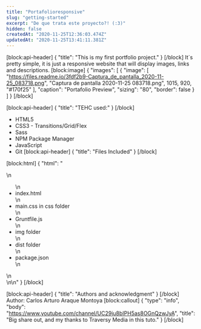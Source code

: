 ```yaml
---
title: "Portafolioresponsive"
slug: "getting-started"
excerpt: "De que trata este proyecto?! (:3)"
hidden: false
createdAt: "2020-11-25T12:36:03.474Z"
updatedAt: "2020-11-25T13:41:11.381Z"
---
```

[block:api-header]
{
  "title": "This is my first portfolio project."
}
[/block]
It´s pretty simple, it is just a responsive website that will display images, links and descriptions.
[block:image]
{
  "images": [
    {
      "image": [
        "https://files.readme.io/3fdf2b9-Captura_de_pantalla_2020-11-25_083718.png",
        "Captura de pantalla 2020-11-25 083718.png",
        1015,
        920,
        "#170f25"
      ],
      "caption": "Portafolio Preview",
      "sizing": "80",
      "border": false
    }
  ]
}
[/block]

[block:api-header]
{
  "title": "TEHC used:"
}
[/block]
* HTML5
* CSS3 - Transitions/Grid/Flex
* Sass
* NPM Package Manager
* JavaScript
* Git
[block:api-header]
{
  "title": "Files Included"
}
[/block]

[block:html]
{
  "html": "<div>\n  <ul>\n    <li>index.html</li>\n    <li> main.css in css folder</li>\n    <li>Gruntfile.js</li>\n    <li>img folder</li>\n    <li>dist folder</li>\n    <li>package.json</li>\n  </ul>\n</div>\n\n<style></style>"
}
[/block]

[block:api-header]
{
  "title": "Authors and acknowledgment"
}
[/block]
Author: Carlos Arturo Araque Montoya
[block:callout]
{
  "type": "info",
  "body": "https://www.youtube.com/channel/UC29ju8bIPH5as8OGnQzwJyA",
  "title": "Big share out, and my thanks to Traversy Media in this tuto."
}
[/block]